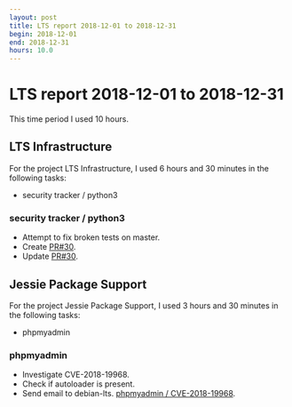 ```yaml
---
layout: post
title: LTS report 2018-12-01 to 2018-12-31
begin: 2018-12-01
end: 2018-12-31
hours: 10.0
---
```


# LTS report 2018-12-01 to 2018-12-31

This time period I used 10 hours.

## LTS Infrastructure

For the project LTS Infrastructure, I used 6 hours and 30 minutes in the following tasks:

* security tracker / python3

### security tracker / python3

* Attempt to fix broken tests on master.
* Create [PR#30](https://salsa.debian.org/security-tracker-team/security-tracker/merge_requests/30/).
* Update [PR#30](https://salsa.debian.org/security-tracker-team/security-tracker/merge_requests/30/).


## Jessie Package Support

For the project Jessie Package Support, I used 3 hours and 30 minutes in the following tasks:

* phpmyadmin

### phpmyadmin

* Investigate CVE-2018-19968.
* Check if autoloader is present.
* Send email to debian-lts.
  [phpmyadmin / CVE-2018-19968](https://lists.debian.org/debian-lts/2018/12/msg00065.html).



